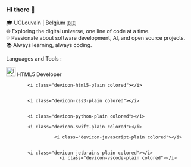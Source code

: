 ### Hi there 👋

🎓 UCLouvain | Belgium 🇧🇪 <br>
🌐 Exploring the digital universe, one line of code at a time. <br>
💡 Passionate about software development, AI, and open source projects. <br>
📚 Always learning, always coding. <br>


Languages and Tools : 

<img src="https://example.com/path/to/icon-generator?class=devicon-html5-plain colored" alt="Icône HTML5" width="25">
HTML5 Developer


            <i class="devicon-html5-plain colored"></i>
                      

            <i class="devicon-css3-plain colored"></i>
                    
          
            <i class="devicon-python-plain colored"></i>
            
            <i class="devicon-swift-plain colored"></i>
          
                      <i class="devicon-javascript-plain colored"></i>

          
            <i class="devicon-jetbrains-plain colored"></i>
                        <i class="devicon-vscode-plain colored"></i>

          
          
